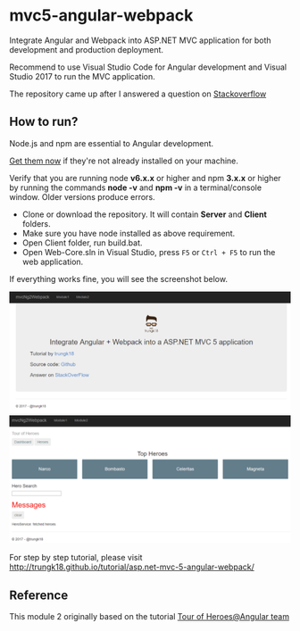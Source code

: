 # mvc5-angular-webpack
Integrate Angular and Webpack into ASP.NET MVC application for both development and production deployment.

Recommend to use Visual Studio Code for Angular development and Visual Studio 2017 to run the MVC application.

The repository came up after I answered a question on [Stackoverflow](https://stackoverflow.com/a/47918737/3375906)

## How to run?
Node.js and npm are essential to Angular development.

[Get them now](https://docs.npmjs.com/getting-started/installing-node) if they're not already installed on your machine.

Verify that you are running node **v6.x.x** or higher and npm **3.x.x** or higher by running the commands **node -v** and **npm -v** in a terminal/console window. Older versions produce errors.

* Clone or download the repository. It will contain **Server** and **Client** folders.
* Make sure you have node installed as above requirement.
* Open Client folder, run build.bat.
* Open Web-Core.sln in Visual Studio, press `F5` or `Ctrl + F5` to run the web application.

If everything works fine, you will see the screenshot below.

![module 1](https://github.com/trungk18/trungk18.github.io/raw/master/img/mvc5angular/screen-1.png)
![module 2](https://github.com/trungk18/trungk18.github.io/raw/master/img/mvc5angular/screen-2.png)

For step by step tutorial, please visit http://trungk18.github.io/tutorial/asp.net-mvc-5-angular-webpack/

## Reference

This module 2 originally based on the tutorial [Tour of Heroes@Angular team](https://angular.io/tutorial)

